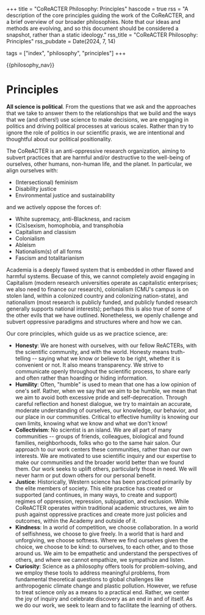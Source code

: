 +++
title = "CoReACTER Philosophy: Principles"
hascode = true
rss = "A description of the core principles guiding the work of the CoReACTER, and a brief overview of our broader philosophies. Note that our ideas and methods are evolving, and so this document should be considered a snapshot, rather than a static ideology."
rss_title = "CoReACTER Philosophy: Principles"
rss_pubdate = Date(2024, 7, 14)

tags = ["index", "philosophy", "principles"]
+++

{{philosophy_nav}}

# Principles

**All science is political**. From the questions that we ask and the approaches that we take to answer them to the relationships that we build and the ways that we (and others!) use science to make decisions, we are engaging in politics and driving political processes at various scales. Rather than try to ignore the role of politics in our scientific praxis, we are intentional and thoughtful about our political positionality.

The CoReACTER is an anti-oppressive research organization, aiming to subvert practices that are harmful and/or destructive to the well-being of ourselves, other humans, non-human life, and the planet. In particular, we align ourselves with:
- (Intersectional) feminism
- Disability justice
- Environmental justice and sustainability

and we actively oppose the forces of:
- White supremacy, anti-Blackness, and racism
- (Cis)sexism, homophobia, and transphobia
- Capitalism and classism
- Colonialism
- Ableism
- Nationalism(s) of all forms
- Fascism and totalitarianism

Academia is a deeply flawed system that is embedded in other flawed and harmful systems. Becuase of this, we cannot completely avoid engaging in Capitalism (modern research universities operate as capitalistic enterprises; we also need to finance our research), colonialism (CMU's campus is on stolen land, within a colonized country and colonizing nation-state), and nationalism (most research is publicly funded, and publicly funded research generally supports national interests); perhaps this is also true of some of the other evils that we have outlined. Nonetheless, we openly challenge and subvert oppressive paradigms and structures where and how we can.

Our core principles, which guide us as we practice science, are:
- **Honesty**: We are honest with ourselves, with our fellow ReACTERs, with the scientific community, and with the world. Honesty means truth-telling -- saying what we know or believe to be right, whether it is convenient or not. It also means transparency. We strive to communicate openly throughout the scientific process, to share early and often rather than hoarding or hiding information.
- **Humility**: Often, "humble" is used to mean that one has a low opinion of one's self. Rather, when we say that we aim to be humble, we mean that we aim to avoid both excessive pride and self-deprecation. Through careful reflection and honest dialogue, we try to maintain an accurate, moderate understanding of ourselves, our knowledge, our behavior, and our place in our communities. Critical to effective humility is knowing our own limits, knowing what we know and what we don't know!
- **Collectivism**: No scientist is an island. We are all part of many communities -- groups of friends, colleagues, biological and found families, neighborhoods, folks who go to the same hair salon. Our approach to our work centers these communities, rather than our own interests. We are motivated to use scientific inquiry and our expertise to make our communities and the broader world better than we found them. Our work seeks to uplift others, particularly those in need. We will never harm or put down others for our personal benefit.
- **Justice**: Historically, Western science has been practiced primarily by the elite members of society. This elite practice has created or supported (and continues, in many ways, to create and support) regimes of oppression, repression, subjugation, and exclusion. While CoReACTER operates within traditional academic structures, we aim to push against oppressive practices and create more just policies and outcomes, within the Academy and outside of it.
- **Kindness**: In a world of competition, we choose collaboration. In a world of selfishness, we choose to give freely. In a world that is hard and unforgiving, we choose softness. Where we find ourselves given the choice, we choose to be kind: to ourselves, to each other, and to those around us. We aim to be empathetic and understand the perspectives of others, and where we cannot empathize, we sympathize and listen. 
- **Curiosity**: Science as a philosophy offers tools for problem-solving, and we employ these tools to address meaningful problems, from fundamental theoretical questions to global challenges like anthropogenic climate change and plastic pollution. However, we refuse to treat science only as a means to a practical end. Rather, we center the joy of inquiry and celebrate discovery as an end in and of itself. As we do our work, we seek to learn and to facilitate the learning of others.